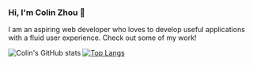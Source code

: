 ### Hi, I'm Colin Zhou 👋

I am an aspiring web developer who loves to develop useful applications with a fluid user experience. Check out some of my work!


![Colin's GitHub stats](https://github-readme-stats.vercel.app/api?username=czhou578&show_icons=true&theme=tokyonight)
[![Top Langs](https://github-readme-stats.vercel.app/api/top-langs/?username=czhou578&layout=compact)](https://github.com/anuraghazra/github-readme-stats)


<!--
**czhou578/czhou578** is a ✨ _special_ ✨ repository because its `README.md` (this file) appears on your GitHub profile.

Here are some ideas to get you started:

- 🔭 I’m currently working on ...
- 🌱 I’m currently learning ...
- 👯 I’m looking to collaborate on ...
- 🤔 I’m looking for help with ...
- 💬 Ask me about ...
- 📫 How to reach me: ...
- 😄 Pronouns: ...
- ⚡ Fun fact: ...
-->
